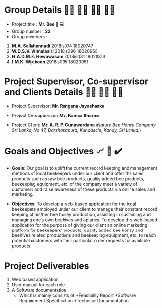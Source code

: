 # Group Details :man_technologist: :woman_technologist: :woman_technologist: :woman_technologist:
* Project title	: **Mr. Bee** :honeybee: :computer:
* Group number	: **22**
* Group members	:
1. **M.A. Sellahannadi** 2018is074 18020747
1. **W.D.S.V. Wimalasiri** 2018is096 18020968
1. **H.A.D.M.R. Hewawasam**	2018is031	18020313
1. **I.M.K. Wijekoon** 2018is095 18020951

# Project Supervisor, Co-supervisor and Clients Details :man_teacher: :woman_teacher: :man_in_tuxedo:

* Project Supervisor: 
**Mr. Rangana Jayashanka**

* Project Co-supervisor:
**Ms. Kamsa Sharma**

* Project Client:
**Mr. A. R. P. Gunawardana**
 (_Nature Bee Honey Company Sri Lanka, No 47, Darshanapura, Kundasale, Kandy, Sri Lanka._)

# Goals and Objectives :chart_with_upwards_trend: :memo: :heavy_check_mark:

* **Goals**:
Our goal is to uplift the current record keeping and management methods of local beekeepers under our client and offer the sales products such as raw bee-products, quality added bee products, beekeeping equipment, etc. of the company meet a variety of customers and raise awareness of these products via online sales and marketing. 

* **Objectives**: 
To develop a web-based application for the local beekeepers employed under our client to manage their constant record keeping of his/her bee honey production, assisting in sustaining and managing one’s own beehives and apiaries.
To develop this web-based application for the purpose of giving our client an online marketing platform for beekeepers’ products, quality added bee honey and beehives related productions and beekeeping equipment, etc. to reach potential customers with their particular order requests for available products.

# Project Deliverables 
1.	Web based application
1.	User manual for each role
1.	A Software documentation
    * Which is mainly consists of
        *Feasibility Report
        *Software Requirement Specification
        *Technical Documentation







